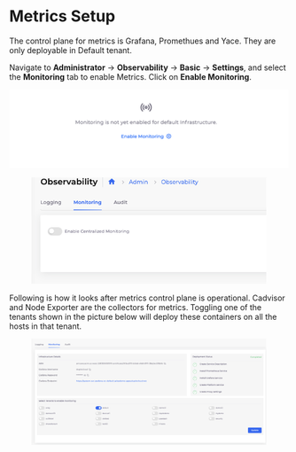 # Metrics Setup

The control plane for metrics is Grafana, Promethues and Yace. They are only deployable in Default tenant.&#x20;

Navigate to **Administrator** -> **Observability** -> **Basic** -> **Settings**, and select the **Monitoring** tab to enable Metrics. Click on **Enable Monitoring**.&#x20;

<div align="center">

<img src="../../../.gitbook/assets/mon_not_en (1).png" alt="Metrics Enable Monitoring link">

</div>

<figure><img src="../../../.gitbook/assets/image (3).png" alt=""><figcaption></figcaption></figure>

Following is how it looks after metrics control plane is operational. Cadvisor and Node Exporter are the collectors for metrics. Toggling one of the tenants shown in the picture below will deploy these containers on all the hosts in that tenant.

<figure><img src="../../../.gitbook/assets/image (6).png" alt=""><figcaption></figcaption></figure>
